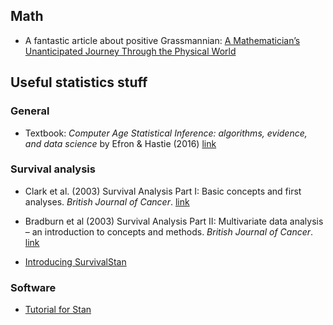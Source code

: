 ## Math
- A fantastic article about positive Grassmannian: [A Mathematician’s Unanticipated Journey Through the Physical World](https://www.quantamagazine.org/a-mathematicians-adventure-through-the-physical-world-20201216/?fbclid=IwAR1Pylp2l3j60IwwwCA0fnsmsY903NZX62DjECNTyav-_GBQkjGst8wKRHQ)

## Useful statistics stuff

###  General
- Textbook: _Computer Age Statistical Inference: algorithms, evidence, and data science_ by Efron & Hastie (2016) [link](https://web.stanford.edu/~hastie/CASI_files/PDF/casi.pdf) 

### Survival analysis
- Clark et al. (2003) Survival Analysis Part I: Basic concepts and first analyses. _British Journal of Cancer_. [link](https://www.nature.com/articles/6601118) 
  
- Bradburn et al (2003) Survival Analysis Part II: Multivariate data analysis – an introduction to concepts and methods. _British Journal of Cancer_. [link](https://www.nature.com/articles/6601119)
- [Introducing SurvivalStan](https://www.hammerlab.org/2017/06/26/introducing-survivalstan/)

### Software
- [Tutorial for Stan](https://mc-stan.org/users/documentation/tutorials)
